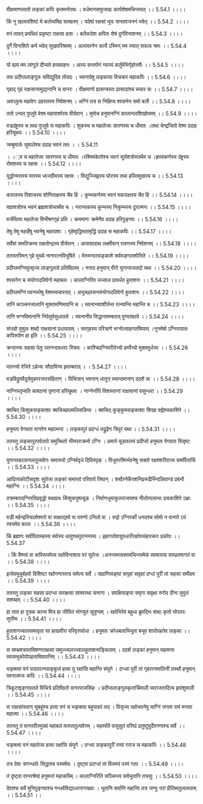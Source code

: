 वीक्षमाणस्ततो लङ्कां कपिः कृतमनोरथः ।
वर्धमानसमुत्साहः कार्यशेषमचिन्तयत् ।। 5.54.1 ।।।।

किं नु खल्ववशिष्टं मे कर्तव्यमिह साम्प्रतम् ।
यदेषां रक्षसां भूयः सन्तापजननं भवेत् ।। 5.54.2 ।।।।

वनं तावत् प्रमथितं प्रकृष्टा राक्षसा हताः ।
बलैकदेशः क्षपितः शेषं दुर्गविनाशनम् ।। 5.54.3 ।।।।

दुर्गे विनाशिते कर्म भवेत् सुखपरिश्रमम् ।
अल्पयत्नेन कार्ये ऽस्मिन् मम स्यात् सफलः श्रमः ।। 5.54.4 ।।।।

यो ह्ययं मम लांगूले दीप्यते हव्यवाहनः ।
अस्य सन्तर्पणं न्याय्यं कर्तुमेभिर्गृहोत्तमैः ।। 5.54.5 ।।।।

ततः प्रदीप्तलाङ्गूलः सविद्युदिव तोयदः ।
भवनाग्रेषु लङ्काया विचचार महाकपिः ।। 5.54.6 ।।।।

गृहाद् गृहं राक्षसानामुद्यानानि च वानरः ।
वीक्षमाणो ह्यसन्त्रस्तः प्रासादांश्च चचार सः ।। 5.54.7 ।।।।

अवप्लुत्य महावेगः प्रहस्तस्य निवेशनम् ।
अग्निं तत्र स निक्षिप्य श्वसनेन समो बली ।। 5.54.8 ।।।।

ततो ऽन्यत् पुप्लुवे वेश्म महापार्श्वस्य वीर्यवान् ।
मुमोच हनुमानग्निं कालानलशिखोपमम् ।। 5.54.9 ।।।।

वज्रदंष्ट्रस्य च तथा पुप्लुवे स महाकपिः ।
शुकस्य च महातेजाः सारणस्य च धीमतः ।तथा चेन्द्रजितो वेश्म ददाह हरियूथपः ।। 5.54.10 ।।।।

जम्बुमालेः सुमालेश्च ददाह भवनं ततः ।
। 5.54.11

।
।्य च महातेजाः सारणस्य च धीमतः ।रश्मिमकेतोश्च भवनं सूर्यशत्रोस्तथैव च ।ह्रस्वकर्णस्य दंष्ट्रस्य रोमशस्य च रक्षसः ।। 5.54.12 ।।।।

युद्धोन्मत्तस्य मत्तस्य ध्वजग्रीवस्य रक्षसः ।
विद्युज्जिह्वस्य घोरस्य तथा हस्तिमुखस्य च ।। 5.54.13 ।।।।

करालस्य पिशाचस्य शोणिताक्षस्य चैव हि ।
कुम्भकर्णस्य भवनं मकराक्षस्य चैव हि ।। 5.54.14 ।।।।

यज्ञशत्रोश्च भवनं ब्रह्मशत्रोस्तथैव च ।
नरान्तकस्य कुम्भस्य निकुम्भस्य दुरात्मनः ।। 5.54.15 ।।।।

वर्जयित्वा महातेजा विभीषणगृहं प्रति ।
क्रममाणः क्रमेणैव ददाह हरिपुङ्गवः ।। 5.54.16 ।।।।

तेषु तेषु महार्हेषु भवनेषु महायशाः ।
गृहेष्वृद्धिमतामृद्धिं ददाह स महाकपिः ।। 5.54.17 ।।।।

सर्वेषां समतिक्रम्य राक्षसेन्द्रस्य वीर्यवान् ।
आससादाथ लक्ष्मीवान् रावणस्य निवेशनम् ।। 5.54.18 ।।।।

ततस्तस्मिन् गृहे मुख्ये नानारत्नविभूषिते ।
मेरुमन्दरसङ्काशे सर्वमङ्गलशोभिते ।। 5.54.19 ।।।।

प्रदीप्तमग्निमुत्सृज्य लाङ्गूलाग्रे प्रतिष्ठितम् ।
ननाद हनुमान् वीरो युगान्तजलदो यथा ।। 5.54.20 ।।।।

श्वसनेन च संयोगादतिवेगो महाबलः ।
कालाग्निरिव जज्वाल प्रावर्धत हुताशनः ।। 5.54.21 ।।।।

प्रदीप्तमग्निं पवनस्तेषु वेश्मस्वचारयत् ।
अभूच्छ्वसनसंयोगादतिवेगो हुताशनः ।। 5.54.22 ।।।।

तानि काञ्चनजालानि मुक्तामणिमयानि च ।
भवनान्यवशीर्यन्त रत्नवन्ति महान्ति च ।। 5.54.23 ।।।।

तानि भग्नविमानानि निपेतुर्वसुधातले ।
भवनानीव सिद्धानामम्बरात् पुण्यसंक्षये ।। 5.54.24 ।।।।

संजज्ञे तुमुलः शब्दो राक्षसानां प्रधावताम् ।
स्वगृहस्य परित्राणे भग्नोत्साहगतश्रियाम् ।नूनमेषो ऽग्निरायातः कपिरूपेण हा इति ।। 5.54.25 ।।।।

क्रन्दन्त्यः सहसा पेतुः स्तनन्दयधराः स्त्रियः ।
काश्चिदग्निपरीतेभ्यो हर्म्येभ्यो मुक्तमूर्धजाः ।। 5.54.26 ।।।।

पतन्त्यो रेजिरे ऽभ्रेभ्यः सौदामिन्य इवाम्बरात् ।
। 5.54.27 ।।।।

वज्रविद्रुमवैदूर्यमुकारजतसंहितान् ।
विचित्रान् भवनान् धातून् स्यान्दमानान् ददर्श सः ।। 5.54.28 ।।।।

नाग्निस्तृप्यति काष्ठानां तृणानां हरियूथपः ।
नाग्नेर्नापि विशस्तानां राक्षसानां वसुन्धरा ।। 5.54.29 ।।।।

क्वचित् किंशुकसङ्काशाः क्वचिच्छाल्मलिसन्निभाः ।
क्वचित् कुङ्कुमसङ्काशाः शिखा वह्नेश्चकाशिरे ।। 5.54.30 ।।।।

हनूमता वेगवता वानरेण महात्मना ।
लङ्कापुरं प्रदग्धं तद्रुद्रेण त्रिपुरं यथा ।। 5.54.31 ।।।।

ततस्तु लङ्कापुरपर्वताग्रे समुत्थितो भीमपराक्रमो ऽग्निः ।
प्रमार्य चूडावलयं प्रदीप्तो हनूमता वेगवता विसृष्टः ।। 5.54.32 ।।।।

युगान्तकालानलतुल्यवेगः समारुतो ऽग्निर्ववृधे दिविस्पृक् ।
विधूमरश्मिर्भवनेषु सक्तो रक्षश्शरीराज्य समर्पितार्चिः ।। 5.54.33 ।।।।

आदित्यकोटीसदृशः सुतेजा लङ्कां समाप्तां परिवार्य तिष्ठन् ।
शब्दैरनेकैरशनिप्ररूढैर्भिन्दन्निवाण्डं प्रबभौ महाग्निः ।। 5.54.34 ।।।।

तत्राम्बरादग्निरतिप्रवृद्धो रूक्षप्रभः किंशुकपुष्पचूडः ।
निर्वाणधूमाकुलराजयश्च नीलोत्पलाभाः प्रचकाशिरे ऽभ्राः ।। 5.54.35 ।।।।

वज्री महेन्द्रस्त्रिदशेश्वरो वा साक्षाद्यमो वा वरुणो ऽनिलो वा ।
रुद्रो ऽग्निरर्को धनदश्च सोमो न वानरो ऽयं स्वयमेव कालः ।। 5.54.36 ।।।।

किं ब्रह्मणः सर्वपितामहस्य सर्वस्य धातुश्चतुराननस्य ।
इहागतोवाग्रूपधारीरक्षोपसंहारकरः प्रकोपः ।। 5.54.37

।
किं वैष्णवं वा कपिरूपमेत्य रक्षोविनाशाय परं सुतेजः ।अनन्तमव्यक्तमचिन्त्यमेकं स्वमायया साम्प्रतमागतं वा ।। 5.54.38 ।।।।

इत्येवमूचुर्बहवो विशिष्टा रक्षोगणास्तत्र समेत्य सर्वे ।
सप्राणिसङ्घां सगृहां सवृक्षां दग्धां पुरीं तां सहसा समीक्ष्य ।। 5.54.39 ।।।।

ततस्तु लङ्का सहसा प्रदग्धा सराक्षसा साश्वरथा सनागा ।
सपक्षिसङ्घा समृगा सवृक्षा रुरोद दीना तुमुलं सशब्दम् ।। 5.54.40 ।।।।

हा तात हा पुत्रक कान्त मित्र हा जीवितं भोगयुतं सुपुण्यम् ।
रक्षोभिरेवं बहुधा ब्रुवद्भिः शब्दः कृतो घोरतरः सुभीमः ।। 5.54.41 ।।।।

हुताशनज्वालसमावृता सा हतप्रवीरा परिवृत्तयोधा ।
हनूमतः क्रोधबलाभिभूता बभूव शापोपहतेव लङ्का ।। 5.54.42 ।।।।

स सम्भ्रमत्रस्तविषण्णराक्षसां समुज्ज्वलज्ज्वालहुताशनाङ्किताम् ।
ददर्श लङ्कां हनुमान् महामनाः स्वयम्भुकोपोपहतामिवावनिम् ।। 5.54.43 ।।।।

भङ्क्त्वा वनं पादपरत्नसङ्कुलं हत्वा तु रक्षांसि महान्ति संयुगे ।
दग्ध्वा पुरीं तां गृहरत्नमालिनीं तस्थौ हनूमान् पवनात्मजः कपिः ।। 5.54.44 ।।।।

त्रिकूटशृङ्गाग्रतले विचित्रे प्रतिष्ठितो वानरराजसिंहः ।
प्रदीप्तलाङ्गूलकृतार्चिमाली व्यराजतादित्य इवांशुमाली ।। 5.54.45 ।।।।

स राक्षसांस्तान् सुबहूंश्च हत्वा वनं च भङ्क्त्वा बहुपादपं तत् ।
विसृज्य रक्षोभवनेषु चाग्निं जगाम रामं मनसा महात्मा ।। 5.54.46 ।।।।

ततस्तु तं वानरवीरमुख्यं महाबलं मारुततुल्यवेगम् ।
महामतिं वायुसुतं वरिष्ठं प्रतुष्टुवुर्देवगणाश्च सर्वे ।। 5.54.47 ।।।।

भङ्क्त्वा वनं महातेजा हत्वा रक्षांसि संयुगे ।
दग्ध्वा लङ्कापुरीं रम्यां रराज स महाकपिः ।। 5.54.48 ।।।।

तत्र देवाः सगन्धर्वाः सिद्धाश्च परमर्षयः ।
दृष्ट्वा प्रदग्धां तां विस्मयं परमं गताः ।। 5.54.49 ।।।।

तं दृष्ट्वा वानरश्रेष्ठं हनुमन्तं महाकपिम् ।
कालाग्निरिति सञ्चिन्त्य सर्वभूतानि तत्रसुः ।। 5.54.50 ।।।।

देवाश्च सर्वे मुनिपुङ्गवाश्च गन्धर्वविद्याधरनागयक्षाः ।
भूतानि सर्वाणि महान्ति तत्र जग्मुः परां प्रीतिमतुल्यरूपाम् ।। 5.54.51 ।।


